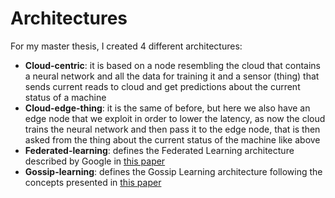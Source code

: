 # Architectures

For my master thesis, I created 4 different architectures:
- **Cloud-centric**: it is based on a node resembling the cloud that contains a neural network and all the data for training it and a sensor (thing) that sends current reads to cloud and get predictions about the current status of a machine
- **Cloud-edge-thing**: it is the same of before, but here we also have an edge node that we exploit in order to lower the latency, as now the cloud trains the neural network and then pass it to the edge node, that is then asked from the thing about the current status of the machine like above
- **Federated-learning**: defines the Federated Learning architecture described by Google in [this paper](https://arxiv.org/pdf/1902.01046.pdf)
- **Gossip-learning**: defines the Gossip Learning architecture following the concepts presented in [this paper](https://arxiv.org/pdf/1109.1396.pdf)
